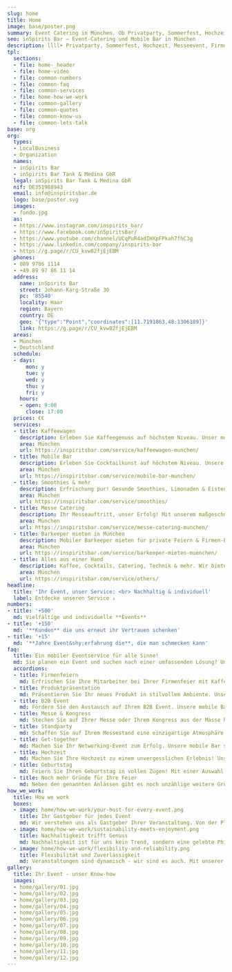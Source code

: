 ```yaml
---
slug: home
title: Home
image: base/poster.png
summary: Event Catering in München. Ob Privatparty, Sommerfest, Hochzeit, Messeevent, Firmenfeier oder öffentliches Event, mit unserem mobilen, nachhaltigen Veranstaltungsservice schaffen wir für Sie unvergessliche Momente.
seo: inSpirits Bar – Event-Catering und Mobile Bar in München
description: llll➤ Privatparty, Sommerfest, Hochzeit, Messeevent, Firmenfeier oder öffentliches Event – mobiler, nachhaltiger Service für unvergessliche Momente ✅.
tpl:
  sections:
  - file: home-_header
  - file: home-video
  - file: common-numbers
  - file: common-faq
  - file: common-services
  - file: home-how-we-work
  - file: common-gallery
  - file: common-quotes
  - file: common-know-us
  - file: common-lets-talk
base: org
org:
  types:
  - LocalBusiness
  - Organization
  names:
  - inSpirits Bar
  - inSpirits Bar Tank & Medina GbR
  legal: inSpirits Bar Tank & Medina GbR
  nif: DE351988943
  email: info@inspiritsbar.de
  logo: base/poster.svg
  images:
  - fondo.jpg
  as:
  - https://www.instagram.com/inspirits_bar/
  - https://www.facebook.com/inSpiritsBar/
  - https://www.youtube.com/channel/UCqPuR4adIHXpFPkah7fhC3g
  - https://www.linkedin.com/company/inspirits-bar
  - https://g.page/r/CU_kvw82fjEjEBM
  phones:
  - 089 9786 1114
  - +49 89 97 86 11 14
  address:
    name: inSpirits Bar
    street: Johann-Karg-Straße 30
    pc: '85540'
    locality: Haar
    region: Bayern
    country: DE
    geo: '{"type":"Point","coordinates":[11.7191863,48.1306189]}'
    link: https://g.page/r/CU_kvw82fjEjEBM
  areas:
  - München
  - Deutschland
  schedule:
  - days:
      mon: y
      tue: y
      wed: y
      thu: y
      fri: y
    hours:
    - open: 9:00
      close: 17:00
  prices: €€
  services:
  - title: Kaffeewagen
    description: Erleben Sie Kaffeegenuss auf höchstem Niveau. Unser mobiler Kaffeewagen in München macht Ihr Event unvergesslich!
    area: München
    url: https://inspiritsbar.com/service/kaffeewagen-munchen/
  - title: Mobile Bar
    description: Erleben Sie Cocktailkunst auf höchstem Niveau. Unsere Mobile Cocktail Bar macht Ihr Event unvergesslich!
    area: München
    url: https://inspiritsbar.com/service/mobile-bar-munchen/
  - title: Smoothies & mehr
    description: Erfrischung pur! Gesunde Smoothies, Limonaden & Eistee für Ihre Veranstaltung. Der perfekte Begleiter für einen energiegeladenen Tag.
    area: München
    url: https://inspiritsbar.com/service/smoothies/
  - title: Messe Catering
    description: Ihr Messeauftritt, unser Erfolg! Mit unserem maßgeschneiderten Messecatering in München sorgen wir für zufriedene Gäste und einen erfolgreichen Auftritt – direkt in der Nähe der Messe München.
    area: München
    url: https://inspiritsbar.com/service/messe-catering-munchen/
  - title: Barkeeper mieten in München
    description: Mobiler Barkeeper mieten für private Feiern & Firmen-Events Buchen mit professionellem Equipment, regionalen Zutaten und Full-Service von InSpirits Bar.
    area: München
    url: https://inspiritsbar.com/service/barkeeper-mieten-muenchen/
  - title: Alles aus einer Hand
    description: Kaffee, Cocktails, Catering, Technik & mehr. Wir bieten alles für Ihr perfektes Event. Teilen Sie uns Ihre Wünsche mit, wir machen sie wahr.
    area: München
    url: https://inspiritsbar.com/service/others/
headline:
  title: 'Ihr Event, unser Service: <br> Nachhaltig & individuell'
  label: Entdecke unseren Service ↓
numbers:
- title: '+500'
  md: Vielfältige und individuelle **Events**
- title: '+150'
  md: '**Kunden** die uns erneut ihr Vertrauen schenken'
- title: '+15'
  md: '**Jahre Event&shy;erfahrung die**, die man schmecken kann'
faq:
  title: Ein mobiler Eventservice für alle Sinne!
  md: Sie planen ein Event und suchen nach einer umfassenden Lösung? Unsere mobile Bar bietet mehr als nur Getränke. Wir übernehmen die gesamte Organisation Ihres Catering-Services, von der Planung bis zur Durchführung. Wir kreieren maßgeschneiderte Konzepte, die Ihre Gäste begeistern.
  accordions:
  - title: Firmenfeiern
    md: Erfrischen Sie Ihre Mitarbeiter bei Ihrer Firmenfeier mit Kaffee, Cocktails oder Smoothies. Unsere mobile Bar ist der ideale Ort für den Austausch und die Stärkung des Teamgeistes.
  - title: Produktpräsentation
    md: Präsentieren Sie Ihr neues Produkt in stilvollem Ambiente. Unsere mobile Bar mit ihrer vielfältigen Getränkekarte rundet Ihre Präsentation perfekt ab.
  - title: B2B Event
    md: Fördern Sie den Austausch auf Ihrem B2B Event. Unsere mobile Bar ist der ideale Treffpunkt für Ihre Geschäftspartner, bei einer Tasse Kaffee oder einem erfrischenden Cocktail.
  - title: Messe & Kongress
    md: Stechen Sie auf Ihrer Messe oder Ihrem Kongress aus der Masse heraus und bieten Sie Ihren Besuchern ein unvergessliches Erlebnis. Unsere mobile Bar mit ihrer vielfältigen Getränkekarte macht's möglich.
  - title: Standparty
    md: Schaffen Sie auf Ihrem Messestand eine einzigartige Atmosphäre.
  - title: Get-together
    md: Machen Sie Ihr Networking-Event zum Erfolg. Unsere mobile Bar sorgt für eine lockere Atmosphäre, in der neue Kontakte bei einem Drink geknüpft werden können.
  - title: Hochzeit
    md: Machen Sie Ihre Hochzeit zu einem unvergesslichen Erlebnis! Unsere mobile Bar zaubert einzigartige Cocktails, Kaffeespezialitäten und erfrischende Smoothies für Ihre Gäste.
  - title: Geburtstag
    md: Feiern Sie Ihren Geburtstag in vollen Zügen! Mit einer Auswahl an Kaffee, Cocktails und Smoothies wird Ihre Party zum Highlight
  - title: Noch mehr Gründe für Ihre Feier
    md: Neben den genannten Anlässen gibt es noch unzählige weitere Gründe, eine Veranstaltung zu feiern. Ob privates Jubiläum, Firmenjubiläum oder ein besonderer Anlass – wir unterstützen Sie gerne bei der Planung und Umsetzung Ihrer individuellen Veranstaltung.
how_we_work:
  title: How we work
  boxes:
  - image: home/how-we-work/your-host-for-every-event.png
    title: Ihr Gastgeber für jedes Event
    md: Wir verstehen uns als Gastgeber Ihrer Veranstaltung. Von der Planung bis zur Umsetzung kümmern wir uns um alle Details, damit Sie sich entspannt zurücklehnen können.
  - image: home/how-we-work/sustainability-meets-enjoyment.png
    title: Nachhaltigkeit trifft Genuss
    md: Nachhaltigkeit ist für uns kein Trend, sondern eine gelebte Philosophie. Wir zeigen Ihnen, wie Sie Ihr Event umweltfreundlich gestalten können, ohne auf Genuss verzichten zu müssen.
  - image: home/how-we-work/flexibility-and-reliability.png
    title: Flexibilität und Zuverlässigkeit
    md: Veranstaltungen sind dynamisch - wir sind es auch. Mit unserer Flexibilität und unserem Know-how meistern wir jede Herausforderung und sorgen für einen reibungslosen Ablauf Ihrer Veranstaltung.
gallery:
  title: Ihr Event - unser Know-how
  images:
  - home/gallery/01.jpg
  - home/gallery/02.jpg
  - home/gallery/03.jpg
  - home/gallery/04.jpg
  - home/gallery/05.jpg
  - home/gallery/06.jpg
  - home/gallery/07.jpg
  - home/gallery/08.jpg
  - home/gallery/09.jpg
  - home/gallery/10.jpg
  - home/gallery/11.jpg
  - home/gallery/12.jpg
---
```

